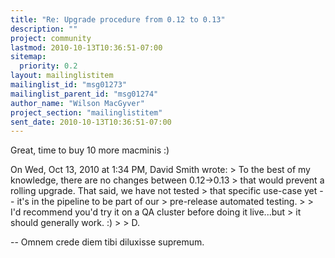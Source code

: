 ```yaml
---
title: "Re: Upgrade procedure from 0.12 to 0.13"
description: ""
project: community
lastmod: 2010-10-13T10:36:51-07:00
sitemap:
  priority: 0.2
layout: mailinglistitem
mailinglist_id: "msg01273"
mailinglist_parent_id: "msg01274"
author_name: "Wilson MacGyver"
project_section: "mailinglistitem"
sent_date: 2010-10-13T10:36:51-07:00
---
```



Great, time to buy 10 more macminis :)

On Wed, Oct 13, 2010 at 1:34 PM, David Smith  wrote:
&gt; To the best of my knowledge, there are no changes between 0.12-&gt;0.13
&gt; that would prevent a rolling upgrade. That said, we have not tested
&gt; that specific use-case yet -- it's in the pipeline to be part of our
&gt; pre-release automated testing.
&gt;
&gt; I'd recommend you'd try it on a QA cluster before doing it live...but
&gt; it should generally work. :)
&gt;
&gt; D.

-- 
Omnem crede diem tibi diluxisse supremum.

